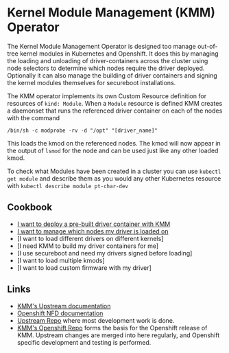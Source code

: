 # Kernel Module Management (KMM) Operator

The Kernel Module Management Operator is designed too manage out-of-tree kernel modules in Kubernetes and Openshift. It does this by managing the loading and unloading of driver-containers across the cluster using node selectors to determine which nodes require the driver deployed. Optionally it can also manage the building of driver containers and signing the kernel modules themselves for secureboot installations.

The KMM operator implements its own Custom Resource definition for resources of `kind: Module`. When a `Module` resource is defined KMM creates a daemonset that runs the referenced driver container on each of the nodes with the command

```
/bin/sh -c modprobe -rv -d "/opt" "[driver_name]"
```

This loads the kmod on the referenced nodes. The kmod will now appear in the output of `lsmod` for the node and can be used just like any other loaded kmod.

To check what Modules have been created in a cluster you can use `kubectl get module` and describe them as you would any other Kubernetes resource with `kubectl describe module pt-char-dev`



## Cookbook

* [I want to deploy a pre-built driver container with KMM](load_module.md)
* [I want to manage which nodes my driver is loaded on](node_selectors.md)
* [I want to load different drivers on different kernels]
* [I need KMM to build my driver containers for me]
* [I use secureboot and need my drivers signed before loading]
* [I want to load multiple kmods]
* [I want to load custom firmware with my driver]


## Links

* [KMM's Upstream documentation](https://kmm.sigs.k8s.io)
* [Openshift NFD documentation](https://docs.openshift.com/container-platform/4.13/hardware_enablement/psap-node-feature-discovery-operator.html)
* [Upstream Repo](https://github.com/kubernetes-sigs/kernel-module-management/) where most development work is done.
* [KMM's Openshift Repo](https://github.com/rh-ecosystem-edge/kernel-module-management/) forms the basis for the Openshift release of KMM. Upstream changes are merged into here regularly, and Openshift specific development and testing is performed.
